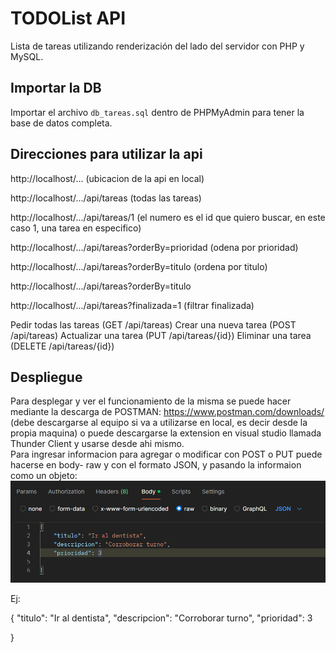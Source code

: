 # TODOList API
Lista de tareas utilizando renderización del lado del servidor con PHP y MySQL.

## Importar la DB
Importar el archivo `db_tareas.sql` dentro de PHPMyAdmin para tener la base de datos completa.

## Direcciones para utilizar la api  
http://localhost/... (ubicacion de la api en local)

http://localhost/.../api/tareas (todas las tareas)

http://localhost/.../api/tareas/1 (el numero es el id que quiero buscar, en este caso 1,  una tarea en especifico)

http://localhost/.../api/tareas?orderBy=prioridad (odena por prioridad)

http://localhost/.../api/tareas?orderBy=titulo (ordena por titulo)

http://localhost/.../api/tareas?orderBy=titulo

http://localhost/.../api/tareas?finalizada=1 (filtrar finalizada)

Pedir todas las tareas (GET /api/tareas)
Crear una nueva tarea (POST /api/tareas)
Actualizar una tarea (PUT /api/tareas/{id})
Eliminar una tarea (DELETE /api/tareas/{id})

## Despliegue  
Para desplegar y ver el funcionamiento de la misma se puede hacer mediante la descarga de POSTMAN: https://www.postman.com/downloads/ (debe descargarse al equipo si va a utilizarse en local, es decir desde la propia maquina)
o puede descargarse la extension en visual studio llamada Thunder Client y usarse desde ahi mismo.  
Para ingresar informacion para agregar o modificar con POST o PUT puede hacerse en body- raw y con el formato JSON, y pasando la informaion como un objeto:    
![alt text](image.png)

Ej:  

{
    "titulo": "Ir al dentista",
    "descripcion": "Corroborar turno",
    "prioridad": 3
        
}